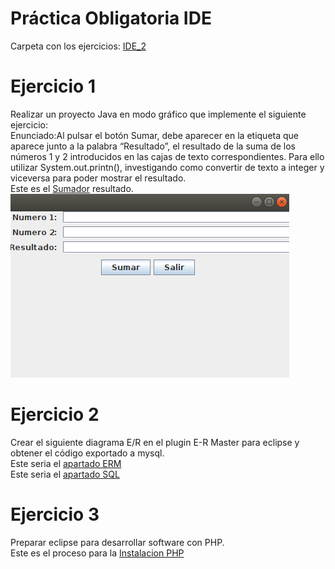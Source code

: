 # Práctica Obligatoria IDE
Carpeta con los ejercicios: [IDE_2](https://github.com/Valle8/EntornosDeDesarrollo/tree/master/Entornos/src/EDI_2)
 # Ejercicio 1
 Realizar un proyecto Java en modo gráfico que implemente el siguiente ejercicio:
 </br>
 Enunciado:Al pulsar el botón Sumar, debe aparecer en la etiqueta que aparece junto a la palabra “Resultado”, el resultado de la suma
de los números 1 y 2 introducidos en las cajas de texto correspondientes. Para ello utilizar System.out.printn(), investigando
como convertir de texto a integer y viceversa para poder mostrar el resultado.
</br>
 Este es el [Sumador](https://github.com/Valle8/EntornosDeDesarrollo/blob/master/Entornos/src/EDI_2/Sumador.java) resultado.
 </br>
 ![alt text](https://github.com/Valle8/EntornosDeDesarrollo/blob/master/Entornos/src/EDI_2/sumador.png)
# Ejercicio 2
Crear el siguiente diagrama E/R en el plugin E-R Master para eclipse y obtener el código exportado a mysql.
</br>
Este seria el [apartado ERM](https://github.com/Valle8/EntornosDeDesarrollo/blob/master/Entornos/src/EDI_2/ERMaster.erm)
</br>
Este seria el [apartado SQL](https://github.com/Valle8/EntornosDeDesarrollo/blob/master/Entornos/src/EDI_2/ERMaster.sql)
# Ejercicio 3 
Preparar eclipse para desarrollar software con PHP.
</br>
Este es el proceso para la [Instalacion PHP](https://github.com/Valle8/EntornosDeDesarrollo/blob/master/Entornos/src/EDI_2/Instalacion%20de%20PHP.pdf)


